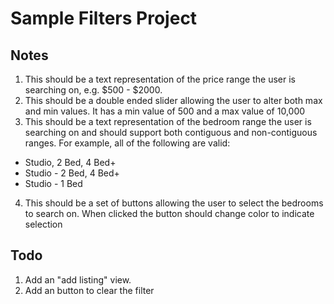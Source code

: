# Sample Filters Project

## Notes

1. This should be a text representation of the price range the user is searching on, e.g. $500 - $2000.
2. This should be a double ended slider allowing the user to alter both max and min values. It has a min value of 500 and a max value of 10,000
3. This should be a text representation of the bedroom range the user is searching on and should support both contiguous and non-contiguous ranges. For example, all of the following are valid:
  * Studio, 2 Bed, 4 Bed+
  * Studio - 2 Bed, 4 Bed+
  * Studio - 1 Bed
4. This should be a set of buttons allowing the user to select the bedrooms to search on. When clicked the button should change color to indicate selection

## Todo

1. Add an "add listing" view.
2. Add an button to clear the filter
